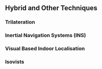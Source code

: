 <!--AUTOMATICALLY GENERATED
**********************************************************************
*                                                                    *
*    This file was automatically generated by copying                *
*    'content/notes/wifi/other_techniques.md'. If you want to        *
*    manually overwrite it, you have to remove this whole c          *
*    omment. Otherwise, it will be overwritten the next time any     *
*    change happens in the notes.                                    *
*                                                                    *
**********************************************************************
-->

## Hybrid and Other Techniques

### Trilateration

### Inertial Navigation Systems (INS)

### Visual Based Indoor Localisation

### Isovists
